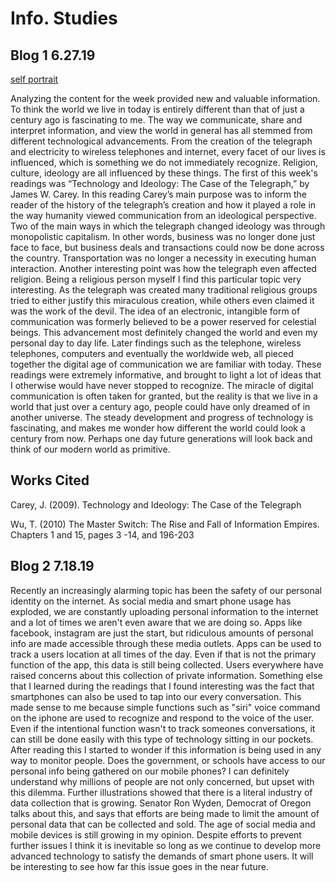 # Info. Studies 
## Blog 1 6.27.19

  [self portrait](self_portrait.html)
  
  Analyzing the content for the week provided new and valuable information. To think the world we live in today is entirely different than that of just a century ago is fascinating to me. The way we communicate, share and interpret information, and view the world in general has all stemmed from different technological advancements. From the creation of the telegraph and electricity to wireless telephones and internet, every facet of our lives is influenced, which is something we do not immediately recognize. Religion, culture, ideology are all influenced by these things.
  The first of this week's readings was “Technology and Ideology: The Case of the Telegraph,” by James W. Carey. In this reading Carey’s main purpose was to inform the reader of the history of the telegraph’s creation and how it played a role in the way humanity viewed communication from an ideological perspective. Two of the main ways in which the telegraph changed ideology was through monopolistic capitalism. In other words, business was no longer done just face to face, but business deals and transactions could now be done across the country. Transportation was no longer a necessity in executing human interaction. Another interesting point was how the telegraph even affected religion. Being a religious person myself I find this particular topic very interesting. As the telegraph was created many traditional religious groups tried to either justify this miraculous creation, while others even claimed it was the work of the devil. The idea of an electronic, intangible form of communication was formerly believed to be a power reserved for celestial beings. This advancement most definitely changed the world and even my personal day to day life. Later findings such as the telephone, wireless telephones, computers and eventually the worldwide web, all pieced together the digital age of communication we are familiar with today.
     These readings were extremely informative, and brought to light a lot of ideas that I otherwise would have never stopped to recognize. The miracle of digital communication is often taken for granted, but the reality is that we live in a world that just over a century ago, people could have only dreamed of in another universe. The steady development and progress of technology is fascinating, and makes me wonder how different the world could look a century from now. Perhaps one day future generations will look back and think of our modern world as primitive.

## Works Cited
Carey, J. (2009). Technology and Ideology: The Case of the Telegraph

Wu, T. (2010) The Master Switch: The Rise and Fall of Information Empires. Chapters 1 and 15, pages 3 -14, and 196-203

## Blog 2 7.18.19

 Recently an increasingly alarming topic has been the safety of our personal identity on the internet. As social media and smart phone usage has exploded, we are constantly uploading personal information to the internet and a lot of times we aren't even aware that we are doing so. Apps like facebook, instagram are just the start, but ridiculous amounts of personal info are made accessible through these media outlets. Apps can be used to track a users location at all times of the day. Even if that is not the primary function of the app, this data is still being collected. Users everywhere have raised concerns about this collection of private information. Something else that I learned during the readings that I found interesting was the fact that smartphones can also be used to tap into our every conversation. This made sense to me because simple functions such as "siri" voice command on the iphone are used to recognize and respond to the voice of the user. Even if the intentional function wasn't to track someones conversations, it can still be done easily with this type of technology sitting in our pockets.
  After reading this I started to wonder if this information is being used in any way to monitor people. Does the government, or schools have access to our personal info being gathered on our mobile phones? I can definitely understand why millions of people are not only concerned, but upset with this dilemma. Further illustrations showed that there is a literal industry of data collection that is growing. Senator Ron Wyden, Democrat of Oregon talks about this, and says that efforts are being made to limit the amount of personal data that can be collected and sold. The age of social media and mobile devices is still growing in my opinion. Despite efforts to prevent further issues I think it is inevitable so long as we continue to develop more advanced technology to satisfy the demands of smart phone users. It will be interesting to see how far this issue goes in the near future. 
